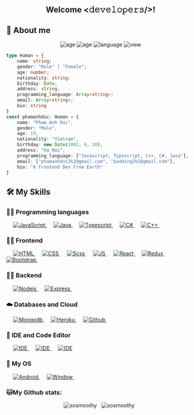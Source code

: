 <div align="center">
  <h2>Welcome <𝚍𝚎𝚟𝚎𝚕𝚘𝚙𝚎𝚛𝚜/>!
  </h2>
</div>

## 👀 About me
<div align="center">
  <img alt="age" src="https://img.shields.io/badge/Age-20-blue">
  <img alt="age" src="https://img.shields.io/badge/Lives-Viet%20Nam-success">
  <img alt="language" src="https://img.shields.io/badge/Languages-English%20%26%20Vietnam-brightgreen">
  <img alt="view" src="https://komarev.com/ghpvc/?username=sosmoothy&color=brightgreen">
</div>

```typescript
type Human = {
    name: string;
    gender: "Male" | "Female";
    age: number;
    nationality: string;
    birthday: Date;
    address: string,
    programming_language: Array<string>;
    email: Array<string>;
    bio: string
}
const phamanhduc: Human = {
    name: "Pham Anh Duc",
    gender: "Male",
    age: 19,
    nationality: "Vietnam",
    birthday: new Date(2002, 9, 30),
    address: "Ha Noi",
    programming_language: ["Javascript, Typescript, C++, C#, Java"],
    email: ["phamanhduc2k2@gmail.com", "padding2k2@gmail.com"],
    bio: "A Frontend Dev From Earth"
}
```

## 🛠️ My Skills
### 👨‍💻 Programming languages
<p align="left">
  &emsp;
  <a href="https://developer.mozilla.org/en-US/docs/Web/JavaScript" target="_blank"> 
     <img alt="JavaScript" src="https://img.shields.io/badge/JavaScript-323330?style=for-the-badge&logo=javascript&logoColor=F7DF1E">
   </a>
  &emsp; 
  <a href="https://www.java.com" target="_blank"> 
    <img alt="Java" src="https://img.shields.io/badge/Java-ED8B00?style=for-the-badge&logo=java&logoColor=white">
  </a>
  &emsp;
  <a href="https://www.typescriptlang.org/" target="_blank"> 
    <img alt="Typescript" src="https://img.shields.io/badge/TypeScript-007ACC?style=for-the-badge&logo=typescript&logoColor=white"/>
  </a>
  &emsp;
  <a href="#" target="_blank"> 
     <img alt="C#" src="https://img.shields.io/badge/C%23-239120?style=for-the-badge&logo=c-sharp&logoColor=white">
   </a>
  &emsp;
  <a href="#" target="_blank"> 
     <img alt="C++" src="https://img.shields.io/badge/C%2B%2B-00599C?style=for-the-badge&logo=c%2B%2B&logoColor=white">
   </a>
  &emsp;
</p>

### 👷‍♂️ Frontend
<p align="left">
  &emsp;
  <a href="#" target="_blank"> 
     <img alt="HTML" src="https://img.shields.io/badge/HTML-239120?style=for-the-badge&logo=html5&logoColor=white">
   </a>
  &emsp;
  <a href="#" target="_blank"> 
     <img alt="CSS" src="https://img.shields.io/badge/CSS-239120?&style=for-the-badge&logo=css3&logoColor=white">
   </a>
   &emsp;
   <a href="https://sass-lang.com/guide" target="_blank"> 
     <img alt="Scss" src="https://img.shields.io/badge/Sass-CC6699?style=for-the-badge&logo=sass&logoColor=white"/>
   </a>
   &emsp;
   <a href="#" target="_blank"> 
     <img alt="JS" src="https://img.shields.io/badge/JavaScript-F7DF1E?style=for-the-badge&logo=javascript&logoColor=black">
   </a>
  &emsp;
  <a href="#" target="_blank"> 
     <img alt="React" src="https://img.shields.io/badge/React-20232A?style=for-the-badge&logo=react&logoColor=61DAFB">
   </a>
  &emsp;
  <a href="#" target="_blank">
     <img alt="Redux" src="https://img.shields.io/badge/Redux-593D88?style=for-the-badge&logo=redux&logoColor=white">
   </a>
  &emsp;
  <a href="#" target="_blank"> 
     <img alt="Bootstrap" src="https://img.shields.io/badge/Bootstrap-563D7C?style=for-the-badge&logo=bootstrap&logoColor=white">
   </a>
  &emsp;
</p>

### 🕵️‍♂️ Backend
<p align="left">
  &emsp;
  <a href="#" target="_blank"> 
     <img alt="Nodejs" src="https://img.shields.io/badge/Node.js-43853D?style=for-the-badge&logo=node.js&logoColor=white">
   </a>
  &emsp;
  <a href="#" target="_blank"> 
     <img alt="Express" src="https://img.shields.io/badge/Express.js-404D59?style=for-the-badge">
   </a>
  &emsp;
</p>

### ☁️ Databases and Cloud
<p align="left">
  &emsp;
  <a href="#" target="_blank"> 
     <img alt="Mongodb" src="https://img.shields.io/badge/MongoDB-4EA94B?style=for-the-badge&logo=mongodb&logoColor=white">
   </a>
  &emsp;
  <a href="#" target="_blank"> 
     <img alt="Heroku" src="https://img.shields.io/badge/Heroku-430098?style=for-the-badge&logo=heroku&logoColor=white">
   </a>
  &emsp;
  <a href="#" target="_blank"> 
     <img alt="Github" src="https://img.shields.io/badge/GitHub-100000?style=for-the-badge&logo=github&logoColor=white">
   </a>
  &emsp;
</p>

### 📝 IDE and Code Editor
<p align="left">
  &emsp;
  <a href="#" target="_blank"> 
     <img alt="IDE" src="https://img.shields.io/badge/IntelliJIDEA-000000.svg?style=for-the-badge&logo=intellij-idea&logoColor=white">
   </a>
  &emsp;
  <a href="#" target="_blank"> 
     <img alt="IDE" src="https://img.shields.io/badge/VisualStudioCode-0078d7.svg?style=for-the-badge&logo=visual-studio-code&logoColor=white">
   </a>
  &emsp;
  <a href="#" target="_blank"> 
     <img alt="IDE" src="https://img.shields.io/badge/webstorm-143?style=for-the-badge&logo=webstorm&logoColor=white&color=black">
   </a>
</p>

### 📱 My OS
<p align="left">
  &emsp;
  <a href="#" target="_blank"> 
     <img alt="Android" src="https://img.shields.io/badge/Android-3DDC84?style=for-the-badge&logo=android&logoColor=white">
   </a>
  &emsp;
  <a href="#" target="_blank"> 
     <img alt="Window" src="https://img.shields.io/badge/Windows-0078D6?style=for-the-badge&logo=windows&logoColor=white">
   </a>
  &emsp;
</p>

### 🐱My Github stats:
<div align="center">
  <img  src="https://github-readme-stats.vercel.app/api/top-langs/?username=sonicname&layout=compact&text_color=000&bg_color=fff)](https://github.com/anuraghazra/github-readme-stats" alt="sosmoothy">
  &nbsp;
<img src="https://github-readme-stats.vercel.app/api?username=sonicname&include_all_commits=true&count_private=true&show_icons=true&line_height=20&title_color=7A7ADB&icon_color=2234AE&text_color=D3D3D3&bg_color=0,000000,130F40" alt="sosmoothy">
  &nbsp;
</div>

